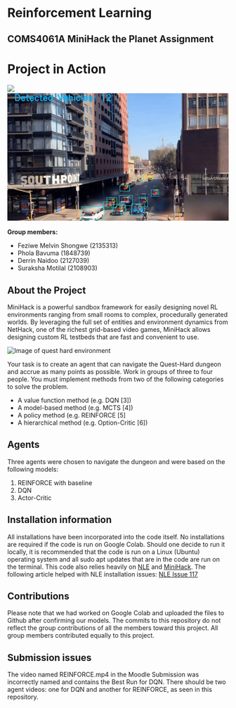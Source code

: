 # Reinforcement Learning
## COMS4061A MiniHack the Planet Assignment

# Project in Action
![](https://github.com/Traffic-Monitoring/traffic_monitoring.gif)
![](https://github.com/FeziweMelvin/Traffic-Monitoring/blob/main/traffic_monitoring.gif)



**Group members:**
- Feziwe Melvin Shongwe (2135313)
- Phola Bavuma (1848739)
- Derrin Naidoo (2127039)
- Suraksha Motilal (2108903)

## About the Project

MiniHack is a powerful sandbox framework for easily designing novel RL environments ranging from small rooms to complex, procedurally generated worlds. By leveraging the full set of entities and environment dynamics from NetHack, one of the richest grid-based video games, MiniHack allows designing custom RL testbeds that are fast and convenient to use.

![Image of quest hard environment](https://minihack.readthedocs.io/en/latest/_images/quest_hard.png)

Your task is to create an agent that can navigate the Quest-Hard dungeon
and accrue as many points as possible. Work in groups of three to four
people. You must implement methods from two of the following categories
to solve the problem.
- A value function method (e.g. DQN [3])
- A model-based method (e.g. MCTS [4])
- A policy method (e.g. REINFORCE [5]
- A hierarchical method (e.g. Option-Critic [6])

## Agents

Three agents were chosen to navigate the dungeon and were based on the following models:
<ol>

<li> REINFORCE with baseline
<li> DQN
<li> Actor-Critic

</ol>

## Installation information

All installations have been incorporated into the code itself. No installations are required if the code is run on Google Colab. Should one decide to run it locally, it is recommended that the code is run on a Linux (Ubuntu) operating system and all sudo apt updates that are in the code are run on the terminal. This code also relies heavily on [NLE](https://github.com/facebookresearch/nle) and [MiniHack](https://github.com/facebookresearch/minihack). The following article helped with NLE installation issues: [NLE Issue 117](https://github.com/facebookresearch/nle/issues/117) 


## Contributions

Please note that we had worked on Google Colab and uploaded the files to Github after confirming our models. The commits to this repository do not reflect the group contributions of all the members toward this project. All group members contributed equally to this project.

## Submission issues

The video named REINFORCE.mp4 in the Moodle Submission was incorrectly named and contains the Best Run for DQN. There should be two agent videos: one for DQN and another for REINFORCE, as seen in this repository.
